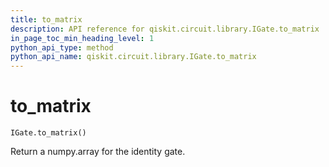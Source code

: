 ```yaml
---
title: to_matrix
description: API reference for qiskit.circuit.library.IGate.to_matrix
in_page_toc_min_heading_level: 1
python_api_type: method
python_api_name: qiskit.circuit.library.IGate.to_matrix
---
```


# to\_matrix

<span id="qiskit.circuit.library.IGate.to_matrix" />

`IGate.to_matrix()`

Return a numpy.array for the identity gate.

